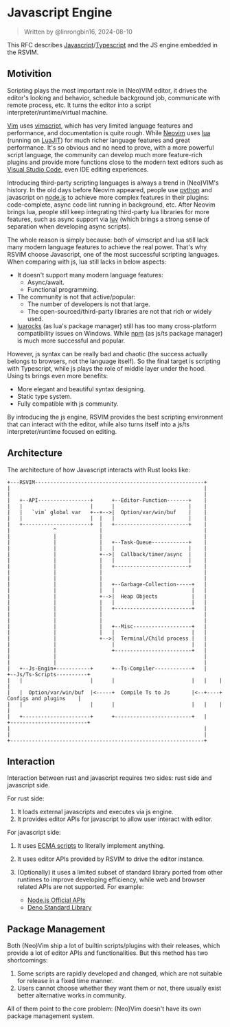 # Javascript Engine

> Written by @linrongbin16, 2024-08-10

This RFC describes [Javascript](https://en.wikipedia.org/wiki/JavaScript)/[Typescript](https://www.typescriptlang.org/) and the JS engine embedded in the RSVIM.

## Motivition

Scripting plays the most important role in (Neo)VIM editor, it drives the editor's looking and behavior, schedule background job, communicate with remote process, etc. It turns the editor into a script interpreter/runtime/virtual machine.

[Vim](https://www.vim.org/) uses [vimscript](https://www.vim.org/scripts/), which has very limited language features and performance, and documentation is quite rough. While [Neovim](https://neovim.io/) uses [lua](https://www.lua.org/) (running on [LuaJIT](https://luajit.org/)) for much richer language features and great performance. It's so obvious and no need to prove, with a more powerful script language, the community can develop much more feature-rich plugins and provide more functions close to the modern text editors such as [Visual Studio Code](https://code.visualstudio.com/), even IDE editing experiences.

Introducing third-party scripting languages is always a trend in (Neo)VIM's history. In the old days before Neovim appeared, people use [python](https://www.python.org/) and javascript on [node.js](https://nodejs.org/) to achieve more complex features in their plugins: code-complete, async code lint running in background, etc. After Neovim brings lua, people still keep integrating third-party lua libraries for more features, such as async support via [luv](https://github.com/luvit/luv) (which brings a strong sense of separation when developing async scripts).

The whole reason is simply because: both of vimscript and lua still lack many modern language features to achieve the real power. That's why RSVIM choose Javascript, one of the most successful scripting languages. When comparing with js, lua still lacks in below aspects:

- It doesn't support many modern language features:
  - Async/await.
  - Functional programming.
- The community is not that active/popular:
  - The number of developers is not that large.
  - The open-sourced/third-party libraries are not that rich or widely used.
- [luarocks](https://luarocks.org/) (as lua's package manager) still has too many cross-platform compatibility issues on Windows. While [npm](https://www.npmjs.com/) (as js/ts package manager) is much more successful and popular.

However, js syntax can be really bad and chaotic (the success actually belongs to browsers, not the language itself). So the final target is scripting with Typescript, while js plays the role of middle layer under the hood. Using ts brings even more benefits:

- More elegant and beautiful syntax designing.
- Static type system.
- Fully compatible with js community.

By introducing the js engine, RSVIM provides the best scripting environment that can interact with the editor, while also turns itself into a js/ts interpreter/runtime focused on editing.

## Architecture

The architecture of how Javascript interacts with Rust looks like:

```text
+---RSVIM-------------------------------------------------------+
|                                                               |
|                                                               |
|   +--API-----------------+      +--Editor-Function-------+    |
|   |                      |      |                        |    |
|   |   `vim` global var   +--+-->|  Option/var/win/buf    |    |
|   |                      |  |   |                        |    |
|   +----------------------+  |   +------------------------+    |
|              ^              |                                 |
|              |              |                                 |
|              |              |   +--Task-Queue------------+    |
|              |              |   |                        |    |
|              |              +-->|  Callback/timer/async  |    |
|              |              |   |                        |    |
|              |              |   +------------------------+    |
|              |              |                                 |
|              |              |                                 |
|              |              |   +--Garbage-Collection-----+   |
|              |              |   |                         |   |
|              |              +-->|  Heap Objects           |   |
|              |              |   |                         |   |
|              |              |   +-------------------------+   |
|              |              |                                 |
|              |              |                                 |
|              |              |   +--Misc-------------------+   |
|              |              |   |                         |   |
|              |              +-->|  Terminal/Child process |   |
|              |                  |                         |   |
|              |                  +-------------------------+   |
|              |                                                |
|              |                                                |
|   +--Js-Engin+-----------+      +--Ts-Compiler------------+   |    +--Js/Ts-Scripts----------+
|   |                      |      |                         |   |    |                         |
|   |  Option/var/win/buf  |<-----+  Compile Ts to Js       |<--+----+  Configs and plugins    |
|   |                      |      |                         |   |    |                         |
|   +----------------------+      +-------------------------+   |    +-------------------------+
|                                                               |
|                                                               |
+---------------------------------------------------------------+
```

## Interaction

Interaction between rust and javascript requires two sides: rust side and javascript side.

For rust side:

1. It loads external javascripts and executes via js engine.
2. It provides editor APIs for javascript to allow user interact with editor.

For javascript side:

1. It uses [ECMA scripts](https://ecma-international.org/publications-and-standards/standards/ecma-262/) to literally implement anything.
2. It uses editor APIs provided by RSVIM to drive the editor instance.
3. (Optionally) it uses a limited subset of standard library ported from other runtimes to improve developing efficiency, while web and browser related APIs are not supported. For example:

   - [Node.js Official APIs](https://nodejs.org/docs/latest/api/documentation.html)
   - [Deno Standard Library](https://deno.land/std)

## Package Management

Both (Neo)Vim ship a lot of builtin scripts/plugins with their releases, which provide a lot of editor APIs and functionalities. But this method has two shortcomings:

1. Some scripts are rapidly developed and changed, which are not suitable for release in a fixed time manner.
2. Users cannot choose whether they want them or not, there usually exist better alternative works in community.

All of them point to the core problem: (Neo)Vim doesn't have its own package management system.
